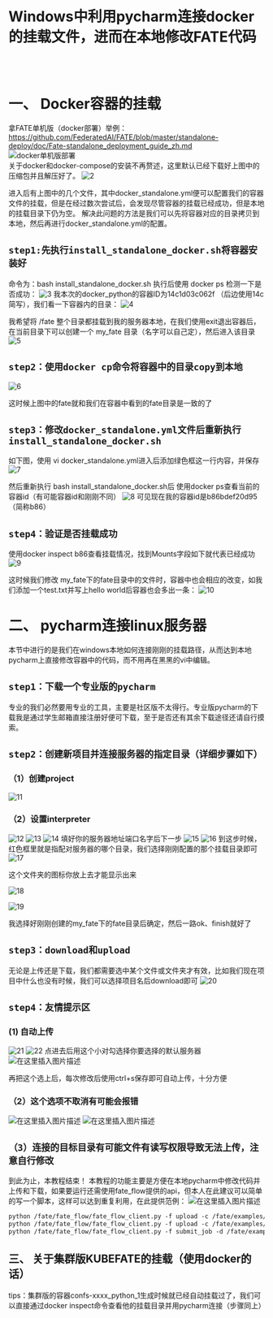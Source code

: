 Windows中利用pycharm连接docker的挂载文件，进而在本地修改FATE代码
=============
<br/>
<br/>

# 一、 Docker容器的挂载
拿FATE单机版（docker部署）举例：https://github.com/FederatedAI/FATE/blob/master/standalone-deploy/doc/Fate-standalone_deployment_guide_zh.md
<br/>
![docker单机版部署](https://img-blog.csdnimg.cn/2020080522491512.png?x-oss-process=image/watermark,type_ZmFuZ3poZW5naGVpdGk,shadow_10,text_aHR0cHM6Ly9ibG9nLmNzZG4ubmV0L3pqczk3NTU4NDcxNA==,size_16,color_FFFFFF,t_70)
<br/>
关于docker和docker-compose的安装不再赘述，这里默认已经下载好上图中的压缩包并且解压好了。
![2](https://img-blog.csdnimg.cn/20200805224946720.png)

进入后有上图中的几个文件，其中docker_standalone.yml便可以配置我们的容器文件的挂载，但是在经过数次尝试后，会发现尽管容器的挂载已经成功，但是本地的挂载目录下仍为空。
解决此问题的方法是我们可以先将容器对应的目录拷贝到本地，然后再进行docker_standalone.yml的配置。
## `step1:先执行install_standalone_docker.sh将容器安装好`
命令为：bash install_standalone_docker.sh
执行后使用 docker ps 检测一下是否成功：
![3](https://img-blog.csdnimg.cn/20200805225013292.png)
我本次的docker_python的容器ID为14c1d03c062f （后边使用14c简写），我们看一下容器内的目录：
![4](https://img-blog.csdnimg.cn/20200805225024837.png)

我希望将 /fate 整个目录都挂载到我的服务器本地，在我们使用exit退出容器后，在当前目录下可以创建一个 my_fate 目录（名字可以自己定），然后进入该目录
![5](https://img-blog.csdnimg.cn/20200805225042872.png)

## `step2：使用docker cp命令将容器中的目录copy到本地`

![6](https://img-blog.csdnimg.cn/20200805225054341.png)

这时候上图中的fate就和我们在容器中看到的fate目录是一致的了

## `step3：修改docker_standalone.yml文件后重新执行install_standalone_docker.sh`
如下图，使用 vi docker_standalone.yml进入后添加绿色框这一行内容，并保存
![7](https://img-blog.csdnimg.cn/20200805225113900.png?x-oss-process=image/watermark,type_ZmFuZ3poZW5naGVpdGk,shadow_10,text_aHR0cHM6Ly9ibG9nLmNzZG4ubmV0L3pqczk3NTU4NDcxNA==,size_16,color_FFFFFF,t_70)


然后重新执行 bash install_standalone_docker.sh后
使用docker ps查看当前的容器id（有可能容器id和刚刚不同）
![8](https://img-blog.csdnimg.cn/20200805225153458.png)
可见现在我的容器id是b86bdef20d95（简称b86）
## `step4：验证是否挂载成功`
使用docker inspect b86查看挂载情况，找到Mounts字段如下就代表已经成功
![9](https://img-blog.csdnimg.cn/20200805225258975.png?x-oss-process=image/watermark,type_ZmFuZ3poZW5naGVpdGk,shadow_10,text_aHR0cHM6Ly9ibG9nLmNzZG4ubmV0L3pqczk3NTU4NDcxNA==,size_16,color_FFFFFF,t_70)

这时候我们修改 my_fate下的fate目录中的文件时，容器中也会相应的改变，如我们添加一个test.txt并写上hello world后容器也会多出一条：
![10](https://img-blog.csdnimg.cn/20200805225352891.png?x-oss-process=image/watermark,type_ZmFuZ3poZW5naGVpdGk,shadow_10,text_aHR0cHM6Ly9ibG9nLmNzZG4ubmV0L3pqczk3NTU4NDcxNA==,size_16,color_FFFFFF,t_70)
# 二、 pycharm连接linux服务器
本节中进行的是我们在windows本地如何连接刚刚的挂载路径，从而达到本地pycharm上直接修改容器中的代码，而不用再在黑黑的vi中编辑。

## `step1：下载一个专业版的pycharm`
专业的我们必然要用专业的工具，主要是社区版不太得行。专业版pycharm的下载我是通过学生邮箱直接注册好便可下载，至于是否还有其余下载途径还请自行摸索。

## `step2：创建新项目并连接服务器的指定目录（详细步骤如下）`
### （1）创建project
![11](https://img-blog.csdnimg.cn/20200805225414407.png?x-oss-process=image/watermark,type_ZmFuZ3poZW5naGVpdGk,shadow_10,text_aHR0cHM6Ly9ibG9nLmNzZG4ubmV0L3pqczk3NTU4NDcxNA==,size_16,color_FFFFFF,t_70)
### （2）设置interpreter
![12](https://img-blog.csdnimg.cn/20200805225432873.png?x-oss-process=image/watermark,type_ZmFuZ3poZW5naGVpdGk,shadow_10,text_aHR0cHM6Ly9ibG9nLmNzZG4ubmV0L3pqczk3NTU4NDcxNA==,size_16,color_FFFFFF,t_70)
![13](https://img-blog.csdnimg.cn/2020080522544910.png?x-oss-process=image/watermark,type_ZmFuZ3poZW5naGVpdGk,shadow_10,text_aHR0cHM6Ly9ibG9nLmNzZG4ubmV0L3pqczk3NTU4NDcxNA==,size_16,color_FFFFFF,t_70)
![14](https://img-blog.csdnimg.cn/20200805225509321.png?x-oss-process=image/watermark,type_ZmFuZ3poZW5naGVpdGk,shadow_10,text_aHR0cHM6Ly9ibG9nLmNzZG4ubmV0L3pqczk3NTU4NDcxNA==,size_16,color_FFFFFF,t_70)
填好你的服务器地址端口名字后下一步
![15](https://img-blog.csdnimg.cn/2020080522552418.png?x-oss-process=image/watermark,type_ZmFuZ3poZW5naGVpdGk,shadow_10,text_aHR0cHM6Ly9ibG9nLmNzZG4ubmV0L3pqczk3NTU4NDcxNA==,size_16,color_FFFFFF,t_70)
![16](https://img-blog.csdnimg.cn/20200805225536958.png?x-oss-process=image/watermark,type_ZmFuZ3poZW5naGVpdGk,shadow_10,text_aHR0cHM6Ly9ibG9nLmNzZG4ubmV0L3pqczk3NTU4NDcxNA==,size_16,color_FFFFFF,t_70)
到这步时候，红色框里就是指配对服务器的哪个目录，我们选择刚刚配置的那个挂载目录即可
![17](https://img-blog.csdnimg.cn/20200805225551194.png?x-oss-process=image/watermark,type_ZmFuZ3poZW5naGVpdGk,shadow_10,text_aHR0cHM6Ly9ibG9nLmNzZG4ubmV0L3pqczk3NTU4NDcxNA==,size_16,color_FFFFFF,t_70)

这个文件夹的图标你放上去才能显示出来

![18](https://img-blog.csdnimg.cn/20200805225604198.png?x-oss-process=image/watermark,type_ZmFuZ3poZW5naGVpdGk,shadow_10,text_aHR0cHM6Ly9ibG9nLmNzZG4ubmV0L3pqczk3NTU4NDcxNA==,size_16,color_FFFFFF,t_70)

![19](https://img-blog.csdnimg.cn/20200805225616353.png?x-oss-process=image/watermark,type_ZmFuZ3poZW5naGVpdGk,shadow_10,text_aHR0cHM6Ly9ibG9nLmNzZG4ubmV0L3pqczk3NTU4NDcxNA==,size_16,color_FFFFFF,t_70)

我选择好刚刚创建的my_fate下的fate目录后确定，然后一路ok、finish就好了

## `step3：download和upload`
无论是上传还是下载，我们都需要选中某个文件或文件夹才有效，比如我们现在项目中什么也没有时候，我们可以选择项目名后download即可
![20](https://img-blog.csdnimg.cn/20200805225630178.png?x-oss-process=image/watermark,type_ZmFuZ3poZW5naGVpdGk,shadow_10,text_aHR0cHM6Ly9ibG9nLmNzZG4ubmV0L3pqczk3NTU4NDcxNA==,size_16,color_FFFFFF,t_70)
## `step4：友情提示区`
### (1)  自动上传
![21](https://img-blog.csdnimg.cn/20200805225647367.png?x-oss-process=image/watermark,type_ZmFuZ3poZW5naGVpdGk,shadow_10,text_aHR0cHM6Ly9ibG9nLmNzZG4ubmV0L3pqczk3NTU4NDcxNA==,size_16,color_FFFFFF,t_70)
![22](https://img-blog.csdnimg.cn/20200805225703686.png?x-oss-process=image/watermark,type_ZmFuZ3poZW5naGVpdGk,shadow_10,text_aHR0cHM6Ly9ibG9nLmNzZG4ubmV0L3pqczk3NTU4NDcxNA==,size_16,color_FFFFFF,t_70)
点进去后用这个小对勾选择你要选择的默认服务器
![在这里插入图片描述](https://img-blog.csdnimg.cn/20200805225719994.png?x-oss-process=image/watermark,type_ZmFuZ3poZW5naGVpdGk,shadow_10,text_aHR0cHM6Ly9ibG9nLmNzZG4ubmV0L3pqczk3NTU4NDcxNA==,size_16,color_FFFFFF,t_70)

再把这个选上后，每次修改后使用ctrl+s保存即可自动上传，十分方便
### （2）这个选项不取消有可能会报错
![在这里插入图片描述](https://img-blog.csdnimg.cn/20200805225734350.png?x-oss-process=image/watermark,type_ZmFuZ3poZW5naGVpdGk,shadow_10,text_aHR0cHM6Ly9ibG9nLmNzZG4ubmV0L3pqczk3NTU4NDcxNA==,size_16,color_FFFFFF,t_70)
![在这里插入图片描述](https://img-blog.csdnimg.cn/20200805225748422.png?x-oss-process=image/watermark,type_ZmFuZ3poZW5naGVpdGk,shadow_10,text_aHR0cHM6Ly9ibG9nLmNzZG4ubmV0L3pqczk3NTU4NDcxNA==,size_16,color_FFFFFF,t_70)
## `（3）连接的目标目录有可能文件有读写权限导致无法上传，注意自行修改`

到此为止，本教程结束！
本教程的功能主要是方便在本地pycharm中修改代码并上传和下载，如果要运行还需使用fate_flow提供的api，但本人在此建议可以简单的写一个脚本，这样可以达到重复利用，在此提供范例：
![在这里插入图片描述](https://img-blog.csdnimg.cn/20200805225801776.png)

```xml
python /fate/fate_flow/fate_flow_client.py -f upload -c /fate/examples/federatedml-1.x-examples/homo_logistic_regression/upload_data_guest.json
python /fate/fate_flow/fate_flow_client.py -f upload -c /fate/examples/federatedml-1.x-examples/homo_logistic_regression/upload_data_host.json
python /fate/fate_flow/fate_flow_client.py -f submit_job -d /fate/examples/federatedml-1.x-examples/homo_logistic_regression/test_homolr_train_job_dsl.json -c /fate/examples/federatedml-1.x-examples/homo_logistic_regression/test_homolr_train_job_conf.json
```
## 三、 关于集群版KUBEFATE的挂载（使用docker的话）
tips：集群版的容器confs-xxxx_python_1生成时候就已经自动挂载过了，我们可以直接通过docker inspect命令查看他的挂载目录并用pycharm连接（步骤同上）
